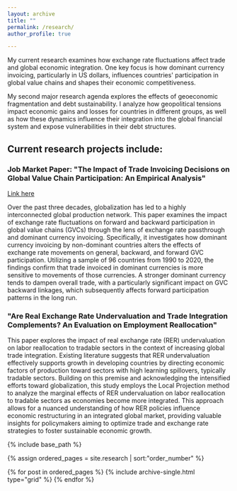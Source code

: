 ```yaml
---
layout: archive
title: ""
permalink: /research/
author_profile: true

---
```



My current research examines how exchange rate fluctuations affect trade and global economic integration. One key focus is how dominant currency invoicing, particularly in US dollars, influences countries' participation in global value chains and shapes their economic competitiveness.

My second major research agenda explores the effects of geoeconomic fragmentation and debt sustainability. I analyze how geopolitical tensions impact economic gains and losses for countries in different groups, as well as how these dynamics influence their integration into the global financial system and expose vulnerabilities in their debt structures.


##  Current research projects include:

### Job Market Paper: "The Impact of Trade Invoicing Decisions on Global Value Chain Participation: An Empirical Analysis"
[Link here](/files/JMP-TC.pdf)

 Over the past three decades, globalization has led to a highly interconnected global production network. This paper examines the impact of exchange rate fluctuations on forward and backward participation in global value chains (GVCs) through the lens of exchange rate passthrough and dominant currency invoicing. Specifically, it investigates how dominant currency invoicing by non-dominant countries alters the effects of exchange rate movements on general, backward, and forward GVC participation. Utilizing a sample of 96 countries from 1990 to 2020, the findings confirm that trade invoiced in dominant currencies is more sensitive to movements of those currencies. A stronger dominant currency tends to dampen overall trade, with a particularly significant impact on GVC backward linkages, which subsequently affects forward participation patterns in the long run.

### "Are Real Exchange Rate Undervaluation and Trade Integration Complements? An Evaluation on Employment Reallocation"

  This paper explores the impact of real exchange rate (RER) undervaluation on labor reallocation to tradable sectors in the context of increasing global trade integration. Existing literature suggests that RER undervaluation effectively supports growth in developing countries by directing economic factors of production toward sectors with high learning spillovers, typically tradable sectors. Building on this premise and acknowledging the intensified efforts toward globalization, this study employs the Local Projection method to analyze the marginal effects of RER undervaluation on labor reallocation to tradable sectors as economies become more integrated. This approach allows for a nuanced understanding of how RER policies influence economic restructuring in an integrated global market, providing valuable insights for policymakers aiming to optimize trade and exchange rate strategies to foster sustainable economic growth.

<nbsp>

{% include base_path %}

{% assign ordered_pages = site.research | sort:"order_number" %}

{% for post in ordered_pages %}
  {% include archive-single.html type="grid" %}
{% endfor %}
